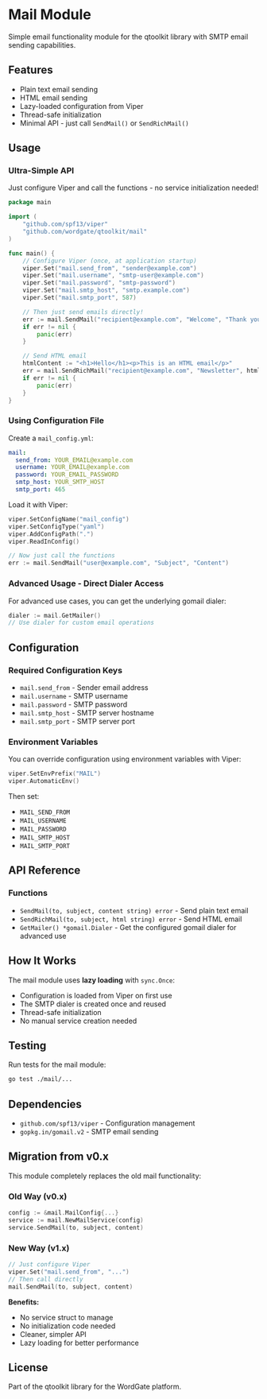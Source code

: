 # Mail Module

Simple email functionality module for the qtoolkit library with SMTP email sending capabilities.

## Features

- Plain text email sending
- HTML email sending
- Lazy-loaded configuration from Viper
- Thread-safe initialization
- Minimal API - just call `SendMail()` or `SendRichMail()`

## Usage

### Ultra-Simple API

Just configure Viper and call the functions - no service initialization needed!

```go
package main

import (
    "github.com/spf13/viper"
    "github.com/wordgate/qtoolkit/mail"
)

func main() {
    // Configure Viper (once, at application startup)
    viper.Set("mail.send_from", "sender@example.com")
    viper.Set("mail.username", "smtp-user@example.com")
    viper.Set("mail.password", "smtp-password")
    viper.Set("mail.smtp_host", "smtp.example.com")
    viper.Set("mail.smtp_port", 587)

    // Then just send emails directly!
    err := mail.SendMail("recipient@example.com", "Welcome", "Thank you for signing up!")
    if err != nil {
        panic(err)
    }

    // Send HTML email
    htmlContent := "<h1>Hello</h1><p>This is an HTML email</p>"
    err = mail.SendRichMail("recipient@example.com", "Newsletter", htmlContent)
    if err != nil {
        panic(err)
    }
}
```

### Using Configuration File

Create a `mail_config.yml`:

```yaml
mail:
  send_from: YOUR_EMAIL@example.com
  username: YOUR_EMAIL@example.com
  password: YOUR_EMAIL_PASSWORD
  smtp_host: YOUR_SMTP_HOST
  smtp_port: 465
```

Load it with Viper:

```go
viper.SetConfigName("mail_config")
viper.SetConfigType("yaml")
viper.AddConfigPath(".")
viper.ReadInConfig()

// Now just call the functions
err := mail.SendMail("user@example.com", "Subject", "Content")
```

### Advanced Usage - Direct Dialer Access

For advanced use cases, you can get the underlying gomail dialer:

```go
dialer := mail.GetMailer()
// Use dialer for custom email operations
```

## Configuration

### Required Configuration Keys

- `mail.send_from` - Sender email address
- `mail.username` - SMTP username
- `mail.password` - SMTP password
- `mail.smtp_host` - SMTP server hostname
- `mail.smtp_port` - SMTP server port

### Environment Variables

You can override configuration using environment variables with Viper:

```go
viper.SetEnvPrefix("MAIL")
viper.AutomaticEnv()
```

Then set:
- `MAIL_SEND_FROM`
- `MAIL_USERNAME`
- `MAIL_PASSWORD`
- `MAIL_SMTP_HOST`
- `MAIL_SMTP_PORT`

## API Reference

### Functions

- `SendMail(to, subject, content string) error` - Send plain text email
- `SendRichMail(to, subject, html string) error` - Send HTML email
- `GetMailer() *gomail.Dialer` - Get the configured gomail dialer for advanced use

## How It Works

The mail module uses **lazy loading** with `sync.Once`:
- Configuration is loaded from Viper on first use
- The SMTP dialer is created once and reused
- Thread-safe initialization
- No manual service creation needed

## Testing

Run tests for the mail module:

```bash
go test ./mail/...
```

## Dependencies

- `github.com/spf13/viper` - Configuration management
- `gopkg.in/gomail.v2` - SMTP email sending

## Migration from v0.x

This module completely replaces the old mail functionality:

### Old Way (v0.x)
```go
config := &mail.MailConfig{...}
service := mail.NewMailService(config)
service.SendMail(to, subject, content)
```

### New Way (v1.x)
```go
// Just configure Viper
viper.Set("mail.send_from", "...")
// Then call directly
mail.SendMail(to, subject, content)
```

**Benefits:**
- No service struct to manage
- No initialization code needed
- Cleaner, simpler API
- Lazy loading for better performance

## License

Part of the qtoolkit library for the WordGate platform.
